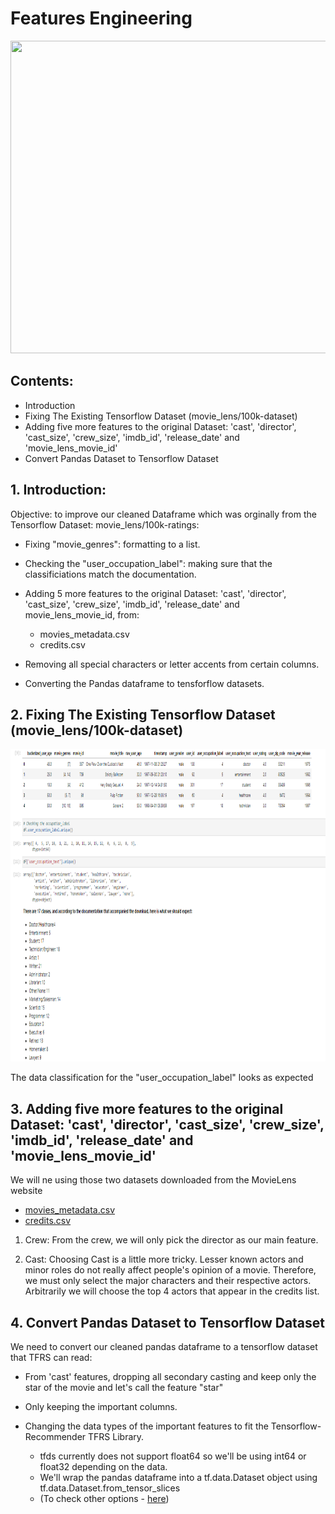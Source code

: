 # Features Engineering

<p align="center">
  <img width="1000" height="500" src="https://www.ismiletechnologies.com/wp-content/uploads/2021/09/Feature-Engineering-in-machine-learning.png">
</p>

## Contents:
 
 * Introduction
 * Fixing The Existing Tensorflow Dataset (movie_lens/100k-dataset)
 * Adding five more features to the original Dataset: 'cast', 'director', 'cast_size', 'crew_size', 'imdb_id', 'release_date' and 'movie_lens_movie_id'
 * Convert Pandas Dataset to Tensorflow Dataset


## 1. Introduction: 

Objective: to improve our cleaned Dataframe which was orginally from the Tensorflow Dataset: movie_lens/100k-ratings:

- Fixing "movie_genres": formatting to a list.

- Checking the "user_occupation_label": making sure that the classificiations match the documentation.

- Adding 5 more features to the original Dataset: 'cast', 'director', 'cast_size', 'crew_size', 'imdb_id', 'release_date' and movie_lens_movie_id, from:

    - movies_metadata.csv
    - credits.csv
    
- Removing all special characters or letter accents from certain columns.

- Converting the Pandas dataframe to tensforflow datasets.

## 2. Fixing The Existing Tensorflow Dataset (movie_lens/100k-dataset)

 <p align="center">
  <img width="1000" height="500" src="https://raw.githubusercontent.com/mohamedziane/Movie-Recommendation-System-TensorflowRS/main/images/classes.png">
</p>

The data classification for the "user_occupation_label" looks as expected


## 3. Adding five more features to the original Dataset: 'cast', 'director', 'cast_size', 'crew_size', 'imdb_id', 'release_date' and 'movie_lens_movie_id'

We will ne using those two datasets downloaded from the MovieLens website

- [movies_metadata.csv](https://grouplens.org/datasets/movielens/)
- [credits.csv](https://grouplens.org/datasets/movielens/)

1. Crew: From the crew, we will only pick the director as our main feature.

2. Cast: Choosing Cast is a little more tricky. Lesser known actors and minor roles do not really affect people's opinion of a movie. Therefore, we must only select the major characters and their respective actors. Arbitrarily we will choose the top 4 actors that appear in the credits list.

## 4. Convert Pandas Dataset to Tensorflow Dataset

We need to convert our cleaned pandas dataframe to a tensorflow dataset that TFRS can read:

- From 'cast' features, dropping all secondary casting and keep only the star of the movie and let's call the feature "star"

- Only keeping the important columns.

- Changing the data types of the important features to fit the Tensorflow-Recommender TFRS Library.

    - tfds currently does not support float64 so we'll be using int64 or float32 depending on the data.
    - We'll wrap the pandas dataframe into a tf.data.Dataset object using tf.data.Dataset.from_tensor_slices 
    -   (To check other options - [here]('https://www.srijan.net/resources/blog/building-a-high-performance-data-pipeline-with-tensorflow#gs.f33srf))



